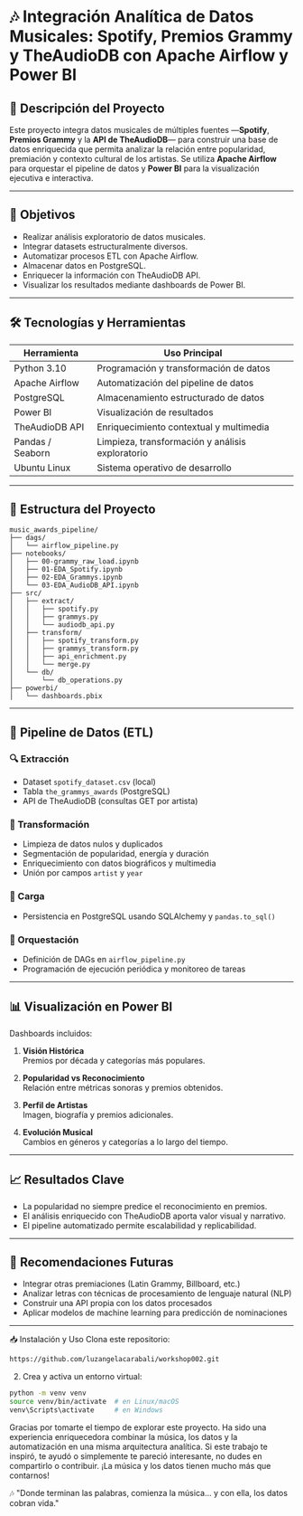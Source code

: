 

# 🎶 Integración Analítica de Datos Musicales: Spotify, Premios Grammy y TheAudioDB con Apache Airflow y Power BI

## 📌 Descripción del Proyecto

Este proyecto integra datos musicales de múltiples fuentes —**Spotify**, **Premios Grammy** y la **API de TheAudioDB**— para construir una base de datos enriquecida que permita analizar la relación entre popularidad, premiación y contexto cultural de los artistas. Se utiliza **Apache Airflow** para orquestar el pipeline de datos y **Power BI** para la visualización ejecutiva e interactiva.

---

## 🎯 Objetivos

- Realizar análisis exploratorio de datos musicales.  
- Integrar datasets estructuralmente diversos.  
- Automatizar procesos ETL con Apache Airflow.  
- Almacenar datos en PostgreSQL.  
- Enriquecer la información con TheAudioDB API.  
- Visualizar los resultados mediante dashboards de Power BI.

---

## 🛠️ Tecnologías y Herramientas

| Herramienta        | Uso Principal                                     |
|--------------------|--------------------------------------------------|
| Python 3.10        | Programación y transformación de datos          |
| Apache Airflow     | Automatización del pipeline de datos            |
| PostgreSQL         | Almacenamiento estructurado de datos            |
| Power BI           | Visualización de resultados                      |
| TheAudioDB API     | Enriquecimiento contextual y multimedia         |
| Pandas / Seaborn   | Limpieza, transformación y análisis exploratorio |
| Ubuntu Linux       | Sistema operativo de desarrollo                 |

---

## 📂 Estructura del Proyecto

```
music_awards_pipeline/
├── dags/
│   └── airflow_pipeline.py
├── notebooks/
│   ├── 00-grammy_raw_load.ipynb
│   ├── 01-EDA_Spotify.ipynb
│   ├── 02-EDA_Grammys.ipynb
│   └── 03-EDA_AudioDB_API.ipynb
├── src/
│   ├── extract/
│   │   ├── spotify.py
│   │   ├── grammys.py
│   │   └── audiodb_api.py
│   ├── transform/
│   │   ├── spotify_transform.py
│   │   ├── grammys_transform.py
│   │   ├── api_enrichment.py
│   │   └── merge.py
│   └── db/
│       └── db_operations.py
├── powerbi/
│   └── dashboards.pbix
```

---

## 🧬 Pipeline de Datos (ETL)

### 🔍 Extracción

- Dataset `spotify_dataset.csv` (local)  
- Tabla `the_grammys_awards` (PostgreSQL)  
- API de TheAudioDB (consultas GET por artista)

### 🧪 Transformación

- Limpieza de datos nulos y duplicados  
- Segmentación de popularidad, energía y duración  
- Enriquecimiento con datos biográficos y multimedia  
- Unión por campos `artist` y `year`

### 🧱 Carga

- Persistencia en PostgreSQL usando SQLAlchemy y `pandas.to_sql()`

### 🧩 Orquestación

- Definición de DAGs en `airflow_pipeline.py`  
- Programación de ejecución periódica y monitoreo de tareas

---

## 📊 Visualización en Power BI

Dashboards incluidos:

1. **Visión Histórica**  
   Premios por década y categorías más populares.

2. **Popularidad vs Reconocimiento**  
   Relación entre métricas sonoras y premios obtenidos.

3. **Perfil de Artistas**  
   Imagen, biografía y premios adicionales.

4. **Evolución Musical**  
   Cambios en géneros y categorías a lo largo del tiempo.

---

## 📈 Resultados Clave

- La popularidad no siempre predice el reconocimiento en premios.  
- El análisis enriquecido con TheAudioDB aporta valor visual y narrativo.  
- El pipeline automatizado permite escalabilidad y replicabilidad.

---

## 🔮 Recomendaciones Futuras

- Integrar otras premiaciones (Latin Grammy, Billboard, etc.)  
- Analizar letras con técnicas de procesamiento de lenguaje natural (NLP)  
- Construir una API propia con los datos procesados  
- Aplicar modelos de machine learning para predicción de nominaciones

---
📥 Instalación y Uso
Clona este repositorio:
```bash
https://github.com/luzangelacarabali/workshop002.git
```


2. Crea y activa un entorno virtual:

```bash
python -m venv venv
source venv/bin/activate  # en Linux/macOS
venv\Scripts\activate     # en Windows
```



Gracias por tomarte el tiempo de explorar este proyecto. Ha sido una experiencia enriquecedora combinar la música, los datos y la automatización en una misma arquitectura analítica.
Si este trabajo te inspiró, te ayudó o simplemente te pareció interesante, no dudes en compartirlo o contribuir.
¡La música y los datos tienen mucho más que contarnos!

🎶 "Donde terminan las palabras, comienza la música... y con ella, los datos cobran vida."



